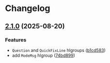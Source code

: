 # Changelog

## [2.1.0](https://github.com/ptdewey/monalisa-nvim/compare/v2.0.0...v2.1.0) (2025-08-20)


### Features

* `Question` and `QuickFixLine` hlgroups ([b1cd583](https://github.com/ptdewey/monalisa-nvim/commit/b1cd583207f67244cc7ff890025c199c6e08a815))
* add `ModeMsg` hlgroup ([74bd899](https://github.com/ptdewey/monalisa-nvim/commit/74bd89967d753d6eb7be1b5a72b1db8d73d638c3))

